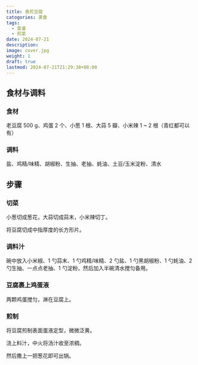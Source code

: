 ```yaml
---
title: 香煎豆腐
catogories: 美食
tags:
  - 菜谱
  - 煎菜
date: 2024-07-21
description: 
image: cover.jpg
weight: 1
draft: true
lastmod: 2024-07-21T21:29:38+08:00
---
```


## 食材与调料

### 食材

老豆腐 500 g、鸡蛋 2 个、小葱 1 根、大蒜 5 瓣、小米辣 1 ~ 2 根（青红都可以有）

### 调料

盐、鸡精/味精、胡椒粉、生抽、老抽、蚝油、土豆/玉米淀粉、清水

## 步骤

### 切菜

小葱切成葱花，大蒜切成蒜末，小米辣切丁。

将豆腐切成中指厚度的长方形片。

### 调料汁

碗中放入小米椒、1 勺蒜末、1 勺鸡精/味精、2 勺盐、1 勺黑胡椒粉、1 勺蚝油、2 勺生抽、一点点老抽、1 勺淀粉，然后加入半碗清水搅匀备用。

### 豆腐裹上鸡蛋液

两颗鸡蛋搅匀，淋在豆腐上。

### 煎制

将豆腐煎制表面蛋液定型，微微泛黄。

浇上料汁，中火将汤汁收至浓稠。

然后撒上一把葱花即可出锅。



